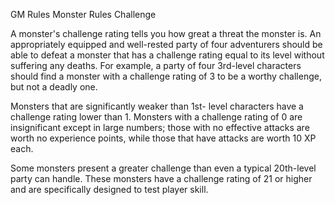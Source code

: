 GM Rules
Monster Rules
Challenge
        <p>
          A monster's challenge rating tells you how great a threat the monster is. An appropriately equipped and well-rested party of four adventurers should be able to defeat a monster that has a challenge rating equal to its level without suffering any deaths. For example, a party of four 3rd-level characters should find a monster with a challenge rating of 3 to be a worthy challenge, but not a deadly one.
        </p>
        <p>
          Monsters that are significantly weaker than 1st- level characters have a challenge rating lower than 1. Monsters with a challenge rating of 0 are insignificant except in large numbers; those with no effective attacks are worth no experience points, while those that have attacks are worth 10 XP each.
        </p>
        <p>
          Some monsters present a greater challenge than even a typical 20th-level party can handle. These monsters have a challenge rating of 21 or higher and are specifically designed to test player skill.
        </p>